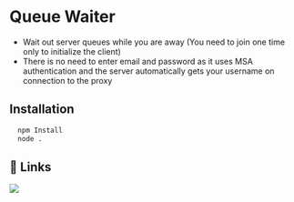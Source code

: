 # Queue Waiter

- Wait out server queues while you are away (You need to join one time only to initialize the client)
- There is no need to enter email and password as it uses MSA authentication and the server automatically gets your username on connection to the proxy

## Installation

```bash
  npm Install
  node .
```

## 🔗 Links

[![](https://dcbadge.vercel.app/api/server/NysD9gyx7R)](https://discord.gg/NysD9gyx7R)

